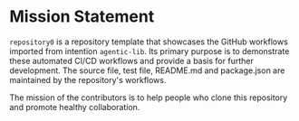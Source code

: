 # Mission Statement

`repository0` is a repository template that showcases the GitHub workflows imported from intentïon `agentic‑lib`. Its
primary purpose is to demonstrate these automated CI/CD workflows and provide a basis for further development. 
The source file, test file, README.md and package.json are maintained by the repository's workflows.

The mission of the contributors is to help people who clone this repository and promote healthy collaboration.
